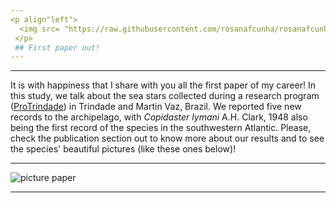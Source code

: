 ```yaml
---
<p align"left">
  <img src= "https://raw.githubusercontent.com/rosanafcunha/rosanafcunha/master/static/media/trindade.png" alt="paper" title="Sea_star" width="96" height="65" /> 
 </p>
 ## First paper out!
---
```


---

It is with happiness that I share with you all the first paper of my career! In this study, we talk about the sea stars collected during a research program 
([ProTrindade](https://www.marinha.mil.br/secirm/sites/www.marinha.mil.br.secirm/files/publicacoes/protrindade/protrindade-10anos.pdf)) in Trindade and Martin Vaz, 
Brazil. We reported five new records to the archipelago, with _Copidaster lymani_ A.H. Clark, 1948 also being the first record of the species in the southwestern Atlantic. 
Please, check the publication section out to know more about our results and to see the species' beautiful pictures (like these ones below)! 

---
![picture paper](https://raw.githubusercontent.com/rosanafcunha/rosanafcunha/master/static/media/trindade.png "Paper 2020")

---
